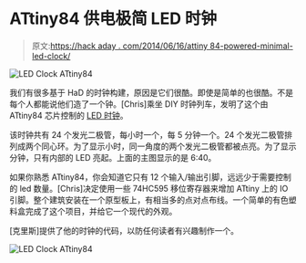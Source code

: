 # ATtiny84 供电极简 LED 时钟

> 原文:[https://hack aday . com/2014/06/16/attiny 84-powered-minimal-led-clock/](https://hackaday.com/2014/06/16/attiny84-powered-minimalist-led-clock/)

![LED Clock ATtiny84](../Images/841b821e7773da086bd38b90d6ed3142.png)

我们有很多基于 HaD 的时钟构建，原因是它们很酷。即使是简单的也很酷。不是每个人都能说他们造了一个钟。[Chris]乘坐 DIY 时钟列车，发明了这个由 ATtiny84 芯片控制的 [LED 时钟](http://chris.gunawardena.id.au/software-development/building-a-clock-based-on-arduino/)。

该时钟共有 24 个发光二极管，每小时一个，每 5 分钟一个。24 个发光二极管排列成两个同心环。为了显示小时，同一角度的两个发光二极管都被点亮。为了显示分钟，只有内部的 LED 亮起。上面的主图显示的是 6:40。

如果你熟悉 ATtiny84，你会知道它只有 12 个输入/输出引脚，远远少于需要控制的 led 数量。[Chris]决定使用一些 74HC595 移位寄存器来增加 ATtiny 上的 IO 引脚。整个建筑安装在一个原型板上，有相当多的点对点布线。一个简单的有色塑料盒完成了这个项目，并给它一个现代的外观。

[克里斯]提供了他的时钟的代码，以防任何读者有兴趣制作一个。

![LED Clock ATtiny84](../Images/4c17ae76735930540b760579edc72fd7.png)